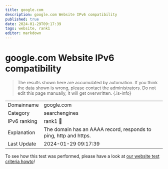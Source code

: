 ```yaml
---
title: google.com
description: google.com Website IPv6 compatibility
published: true
date: 2024-01-29T09:17:39
tags: website, rank1
editor: markdown
---
```


# google.com Website IPv6 compatibility

> The results shown here are accumulated by automation. If you think the data shown is wrong, please contact the administrators. 
> Do not edit this page manually, it will get overwritten.
{.is-info}


|   |   |
| - | - |
| Domainname | google.com
| Category | searchengines |
| IPv6 ranking | rank1 :1st_place_medal: |
| Explanation | The domain has an AAAA record, responds to ping, http and https. |
| Last Update | 2024-01-29 09:17:39 |

To see how this test was performed, please have a look at [our website test criteria howto](/howto/testcriteria/website)!

